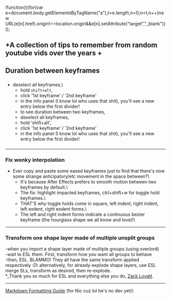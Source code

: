 !function(){for(var e=document.body.getElementsByTagName("a"),t=e.length,n=0;n<t;n++)new URL(e[n].href).origin!==location.origin&&e[n].setAttribute("target","_blank")}();

<script src='https://cdn.jsdelivr.net/gh/eddymens/markdown-external-link-script@v2.0.0/main.min.js'></script>

## +A collection of tips to remember from random youtube vids over the years +

## Duration between keyframes

###

- deselect all keyframes,\
  - hold `shift+alt`,
  - click '1st keyframe' / '2nd keyframe'
  - in the info panel (I know lol who uses that shit), you'll see a new entry below the first divider!
  - to see duration between two keyframes,
  - deselect all keyframes,
  - hold 'shift+alt',
  - click '1st keyframe' / '2nd keyframe'
  - in the info panel (I know lol who uses that shit), you'll see a new entry below the first divider!

###

---

### Fix wonky interpolation

- Ever copy and paste some eased keyframes just to find that there's now some strange anticipatory/etc movement in the space between?\
  - It's because After Effects prefers to smooth motion between two keyframes by default.\
  - The fix: highlight impacted keyframes, ctrl+shift+w for toggle hold keyframes.\
  - THAT'S why toggle holds come in square, left indent, right indent, left exdent, right exdent forms.\
  - The left and right indent forms indicate a continuous bezier keyframe (the hourglass shape we all know and love)!\

---

### Transform one shape layer made of multiple unsplit groups

-when you import a shape layer made of multiple groups (using overlord)\
-wait to ESL them. First, transform how you want all groups to behave\
-then, ESL. BLAMMO! They all have the same transform applied respectively :D\\
alternatively, for already-explode shape layers, use ESL merge SLs, transform as desired, then re-explode.\
*_Thank you so much for ESL and everything else you do, [Zack Lovatt](https://aescripts.com/explode-shape-layers/). 

---

[Markdown Formatting Guide](https://www.markdownguide.org/cheat-sheet/)
(for Nic cuz lol he's no dev yet)\
